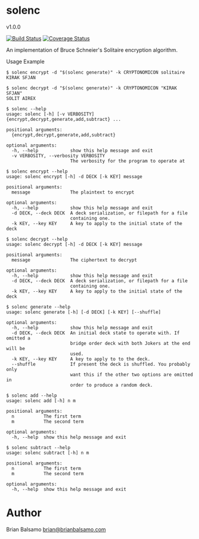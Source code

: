 # solenc

v1.0.0

[![Build Status](https://travis-ci.org/bnbalsamo/solenc.svg?branch=master)](https://travis-ci.org/bnbalsamo/solenc) [![Coverage Status](https://coveralls.io/repos/github/bnbalsamo/solenc/badge.svg?branch=master)](https://coveralls.io/github/bnbalsamo/solenc?branch=master)

An implementation of Bruce Schneier's Solitaire encryption algorithm.


Usage Example
```
$ solenc encrypt -d "$(solenc generate)" -k CRYPTONOMICON solitaire
KIRAK SFJAN
```

```
$ solenc decrypt -d "$(solenc generate)" -k CRYPTONOMICON "KIRAK SFJAN"
SOLIT AIREX
```


```
$ solenc --help
usage: solenc [-h] [-v VERBOSITY] {encrypt,decrypt,generate,add,subtract} ...

positional arguments:
  {encrypt,decrypt,generate,add,subtract}

optional arguments:
  -h, --help            show this help message and exit
  -v VERBOSITY, --verbosity VERBOSITY
                        The verbosity for the program to operate at
```

```
$ solenc encrypt --help
usage: solenc encrypt [-h] -d DECK [-k KEY] message

positional arguments:
  message               The plaintext to encrypt

optional arguments:
  -h, --help            show this help message and exit
  -d DECK, --deck DECK  A deck serialization, or filepath for a file
                        containing one.
  -k KEY, --key KEY     A key to apply to the initial state of the deck
```

```
$ solenc decrypt --help
usage: solenc decrypt [-h] -d DECK [-k KEY] message

positional arguments:
  message               The ciphertext to decrypt

optional arguments:
  -h, --help            show this help message and exit
  -d DECK, --deck DECK  A deck serialization, or filepath for a file
                        containing one.
  -k KEY, --key KEY     A key to apply to the initial state of the deck
```

```
$ solenc generate --help
usage: solenc generate [-h] [-d DECK] [-k KEY] [--shuffle]

optional arguments:
  -h, --help            show this help message and exit
  -d DECK, --deck DECK  An initial deck state to operate with. If omitted a
                        bridge order deck with both Jokers at the end will be
                        used.
  -k KEY, --key KEY     A key to apply to to the deck.
  --shuffle             If present the deck is shuffled. You probably only
                        want this if the other two options are omitted in
                        order to produce a random deck.
```

```
$ solenc add --help
usage: solenc add [-h] n m

positional arguments:
  n           The first term
  m           The second term

optional arguments:
  -h, --help  show this help message and exit
```

```
$ solenc subtract --help
usage: solenc subtract [-h] n m

positional arguments:
  n           The first term
  m           The second term

optional arguments:
  -h, --help  show this help message and exit
```

# Author
Brian Balsamo <brian@brianbalsamo.com>
